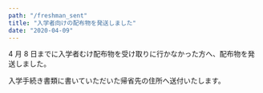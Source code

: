 ```yaml
---
path: "/freshman_sent"
title: "入学者向けの配布物を発送しました"
date: "2020-04-09"
---
```


4 月 8 日までに入学者むけ配布物を受け取りに行かなかった方へ、配布物を発送しました。

入学手続き書類に書いていただいた帰省先の住所へ送付いたします。
